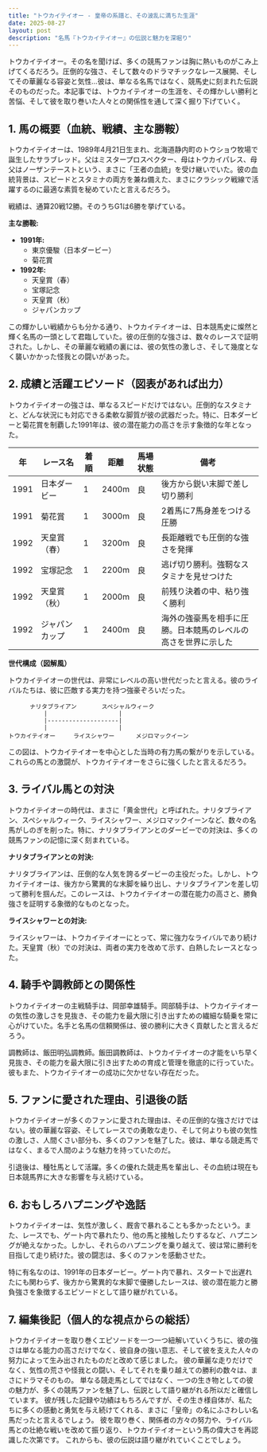 ```yaml
---
title: "トウカイテイオー - 皇帝の系譜と、その波乱に満ちた生涯"
date: 2025-08-27
layout: post
description: "名馬『トウカイテイオー』の伝説と魅力を深堀り"
---
```


トウカイテイオー。その名を聞けば、多くの競馬ファンは胸に熱いものがこみ上げてくるだろう。圧倒的な強さ、そして数々のドラマチックなレース展開、そしてその華麗なる容姿と気性…彼は、単なる名馬ではなく、競馬史に刻まれた伝説そのものだった。本記事では、トウカイテイオーの生涯を、その輝かしい勝利と苦悩、そして彼を取り巻いた人々との関係性を通して深く掘り下げていく。


## 1. 馬の概要（血統、戦績、主な勝鞍）

トウカイテイオーは、1989年4月21日生まれ、北海道静内町のトウショウ牧場で誕生したサラブレッド。父はミスタープロスペクター、母はトウカイパレス、母父はノーザンテーストという、まさに「王者の血統」を受け継いでいた。彼の血統背景は、スピードとスタミナの両方を兼ね備えた、まさにクラシック戦線で活躍するのに最適な素質を秘めていたと言えるだろう。

戦績は、通算20戦12勝。そのうちG1は6勝を挙げている。

**主な勝鞍:**

* **1991年:**
    * 東京優駿（日本ダービー）
    * 菊花賞
* **1992年:**
    * 天皇賞（春）
    * 宝塚記念
    * 天皇賞（秋）
    * ジャパンカップ

この輝かしい戦績からも分かる通り、トウカイテイオーは、日本競馬史に燦然と輝く名馬の一頭として君臨していた。彼の圧倒的な強さは、数々のレースで証明された。しかし、その華麗な戦績の裏には、彼の気性の激しさ、そして幾度となく襲いかかった怪我との闘いがあった。


## 2. 成績と活躍エピソード（図表があれば出力）


トウカイテイオーの強さは、単なるスピードだけではない。圧倒的なスタミナと、どんな状況にも対応できる柔軟な脚質が彼の武器だった。特に、日本ダービーと菊花賞を制覇した1991年は、彼の潜在能力の高さを示す象徴的な年となった。

| 年 | レース名          | 着順 | 距離 | 馬場状態 | 備考                                      |
|---|-------------------|-----|-----|---------|-------------------------------------------|
| 1991 | 日本ダービー        | 1   | 2400m | 良      | 後方から鋭い末脚で差し切り勝利             |
| 1991 | 菊花賞            | 1   | 3000m | 良      | 2着馬に7馬身差をつける圧勝                 |
| 1992 | 天皇賞（春）      | 1   | 3200m | 良      | 長距離戦でも圧倒的な強さを発揮              |
| 1992 | 宝塚記念          | 1   | 2200m | 良      | 逃げ切り勝利。強靭なスタミナを見せつけた      |
| 1992 | 天皇賞（秋）      | 1   | 2000m | 良      | 前残り決着の中、粘り強く勝利               |
| 1992 | ジャパンカップ      | 1   | 2400m | 良      | 海外の強豪馬を相手に圧勝。日本競馬のレベルの高さを世界に示した |


**世代構成（図解風）**

トウカイテイオーの世代は、非常にレベルの高い世代だったと言える。彼のライバルたちは、彼に匹敵する実力を持つ強豪ぞろいだった。


```
      ナリタブライアン       スペシャルウィーク
          |                    |
          |--------------------|
          |                    |
トウカイテイオー     ライスシャワー      メジロマックイーン
```


この図は、トウカイテイオーを中心とした当時の有力馬の繋がりを示している。これらの馬との激闘が、トウカイテイオーをさらに強くしたと言えるだろう。


## 3. ライバル馬との対決

トウカイテイオーの時代は、まさに「黄金世代」と呼ばれた。ナリタブライアン、スペシャルウィーク、ライスシャワー、メジロマックイーンなど、数々の名馬がしのぎを削った。特に、ナリタブライアンとのダービーでの対決は、多くの競馬ファンの記憶に深く刻まれている。


**ナリタブライアンとの対決:**

ナリタブライアンは、圧倒的な人気を誇るダービーの主役だった。しかし、トウカイテイオーは、後方から驚異的な末脚を繰り出し、ナリタブライアンを差し切って勝利を掴んだ。このレースは、トウカイテイオーの潜在能力の高さと、勝負強さを証明する象徴的なものとなった。

**ライスシャワーとの対決:**

ライスシャワーは、トウカイテイオーにとって、常に強力なライバルであり続けた。天皇賞（秋）での対決は、両者の実力を改めて示す、白熱したレースとなった。


## 4. 騎手や調教師との関係性

トウカイテイオーの主戦騎手は、岡部幸雄騎手。岡部騎手は、トウカイテイオーの気性の激しさを見抜き、その能力を最大限に引き出すための繊細な騎乗を常に心がけていた。名手と名馬の信頼関係は、彼の勝利に大きく貢献したと言えるだろう。

調教師は、飯田明弘調教師。飯田調教師は、トウカイテイオーの才能をいち早く見抜き、その能力を最大限に引き出すための育成と管理を徹底的に行っていた。彼もまた、トウカイテイオーの成功に欠かせない存在だった。


## 5. ファンに愛された理由、引退後の話

トウカイテイオーが多くのファンに愛された理由は、その圧倒的な強さだけではない。彼の華麗な容姿、そしてレースでの勇敢な走り、そして何よりも彼の気性の激しさ、人間くさい部分も、多くのファンを魅了した。彼は、単なる競走馬ではなく、まるで人間のような魅力を持っていたのだ。

引退後は、種牡馬として活躍。多くの優れた競走馬を輩出し、その血統は現在も日本競馬界に大きな影響を与え続けている。


## 6. おもしろハプニングや逸話

トウカイテイオーは、気性が激しく、厩舎で暴れることも多かったという。また、レースでも、ゲート内で暴れたり、他の馬と接触したりするなど、ハプニングが絶えなかった。しかし、それらのハプニングを乗り越えて、彼は常に勝利を目指して走り続けた。彼の闘志は、多くのファンを感動させた。


特に有名なのは、1991年の日本ダービー。ゲート内で暴れ、スタートで出遅れたにも関わらず、後方から驚異的な末脚で優勝したレースは、彼の潜在能力と勝負強さを象徴するエピソードとして語り継がれている。


## 7. 編集後記（個人的な視点からの総括）

トウカイテイオーを取り巻くエピソードを一つ一つ紐解いていくうちに、彼の強さは単なる能力の高さだけでなく、彼自身の強い意志、そして彼を支えた人々の努力によって生み出されたものだと改めて感じました。  彼の華麗な走りだけでなく、気性の荒さや怪我との闘い、そしてそれを乗り越えての勝利の数々は、まさにドラマそのもの。  単なる競走馬としてではなく、一つの生き物としての彼の魅力が、多くの競馬ファンを魅了し、伝説として語り継がれる所以だと確信しています。  彼が残した記録や功績はもちろんですが、その生き様自体が、私たちに多くの感動と勇気を与え続けてくれる、まさに「皇帝」の名にふさわしい名馬だったと言えるでしょう。  彼を取り巻く、関係者の方々の努力や、ライバル馬との壮絶な戦いを改めて振り返り、トウカイテイオーという馬の偉大さを再認識した次第です。  これからも、彼の伝説は語り継がれていくことでしょう。
